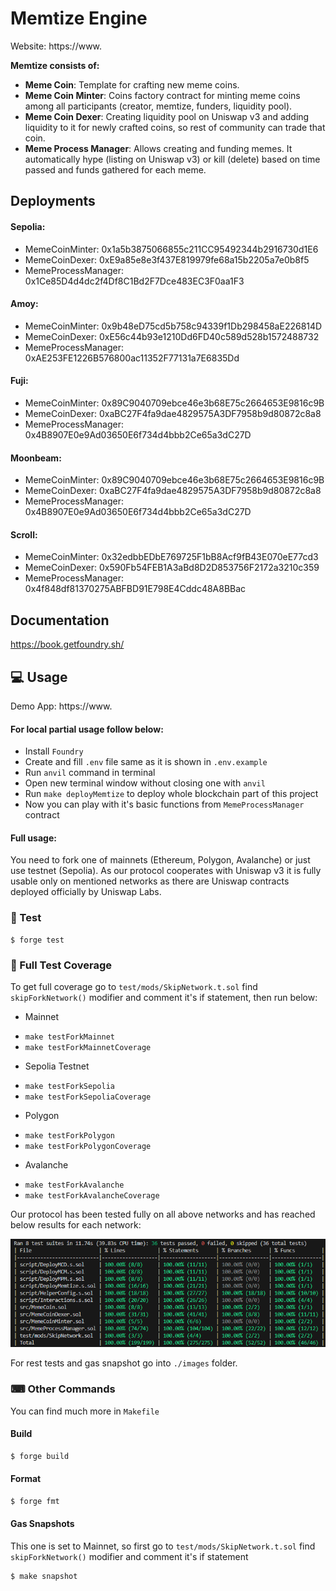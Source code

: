# Memtize Engine

Website: https://www.

**Memtize consists of:**

-   **Meme Coin**: Template for crafting new meme coins.
-   **Meme Coin Minter**: Coins factory contract for minting meme coins among all participants (creator, memtize, funders, liquidity pool).
-   **Meme Coin Dexer**: Creating liquidity pool on Uniswap v3 and adding liquidity to it for newly crafted coins, so rest of community can trade that coin.
-   **Meme Process Manager**: Allows creating and funding memes. It automatically hype (listing on Uniswap v3) or kill (delete) based on time passed and funds gathered for each meme.

## Deployments

#### Sepolia:

-   MemeCoinMinter: 0x1a5b3875066855c211CC95492344b2916730d1E6
-   MemeCoinDexer: 0xE9a85e8e3f437E819979fe68a15b2205a7e0b8f5
-   MemeProcessManager: 0x1Ce85D4d4dc2f4Df8C1Bd2F7Dce483EC3F0aa1F3

#### Amoy:

-   MemeCoinMinter: 0x9b48eD75cd5b758c94339f1Db298458aE226814D
-   MemeCoinDexer: 0xE56c44b93e1210Dd6FD40c589d528b1572488732
-   MemeProcessManager: 0xAE253FE1226B576800ac11352F77131a7E6835Dd

#### Fuji:

-   MemeCoinMinter: 0x89C9040709ebce46e3b68E75c2664653E9816c9B
-   MemeCoinDexer: 0xaBC27F4fa9dae4829575A3DF7958b9d80872c8a8
-   MemeProcessManager: 0x4B8907E0e9Ad03650E6f734d4bbb2Ce65a3dC27D

#### Moonbeam:

-   MemeCoinMinter: 0x89C9040709ebce46e3b68E75c2664653E9816c9B
-   MemeCoinDexer: 0xaBC27F4fa9dae4829575A3DF7958b9d80872c8a8
-   MemeProcessManager: 0x4B8907E0e9Ad03650E6f734d4bbb2Ce65a3dC27D

#### Scroll:

-   MemeCoinMinter: 0x32edbbEDbE769725F1bB8Acf9fB43E070eE77cd3
-   MemeCoinDexer: 0x590Fb54FEB1A3aBd8D2D853756F2172a3210c359
-   MemeProcessManager: 0x4f848df81370275ABFBD91E798E4Cddc48A8BBac

## Documentation

https://book.getfoundry.sh/

## 💻 Usage

Demo App: https://www.

#### For local partial usage follow below:

-   Install `Foundry`
-   Create and fill `.env` file same as it is shown in `.env.example`
-   Run `anvil` command in terminal
-   Open new terminal window without closing one with `anvil`
-   Run `make deployMemtize` to deploy whole blockchain part of this project
-   Now you can play with it's basic functions from `MemeProcessManager` contract

#### Full usage:

You need to fork one of mainnets (Ethereum, Polygon, Avalanche) or just use testnet (Sepolia). As our protocol cooperates with Uniswap v3 it is fully usable only on mentioned networks as there are Uniswap contracts deployed officially by Uniswap Labs.

### 🧪 Test

```shell
$ forge test
```

### 🧪 Full Test Coverage

To get full coverage go to `test/mods/SkipNetwork.t.sol` find `skipForkNetwork()` modifier and comment it's if statement, then run below:

-   Mainnet

*   `make testForkMainnet`
*   `make testForkMainnetCoverage`

-   Sepolia Testnet

*   `make testForkSepolia`
*   `make testForkSepoliaCoverage`

-   Polygon

*   `make testForkPolygon`
*   `make testForkPolygonCoverage`

-   Avalanche

*   `make testForkAvalanche`
*   `make testForkAvalancheCoverage`

Our protocol has been tested fully on all above networks and has reached below results for each network:

![Test Coverage](images/mainnet_test_coverage.png)

For rest tests and gas snapshot go into `./images` folder.

### ⌨ Other Commands

You can find much more in `Makefile`

#### Build

```bash
$ forge build
```

#### Format

```bash
$ forge fmt
```

#### Gas Snapshots

This one is set to Mainnet, so first go to `test/mods/SkipNetwork.t.sol` find `skipForkNetwork()` modifier and comment it's if statement

```bash
$ make snapshot
```
